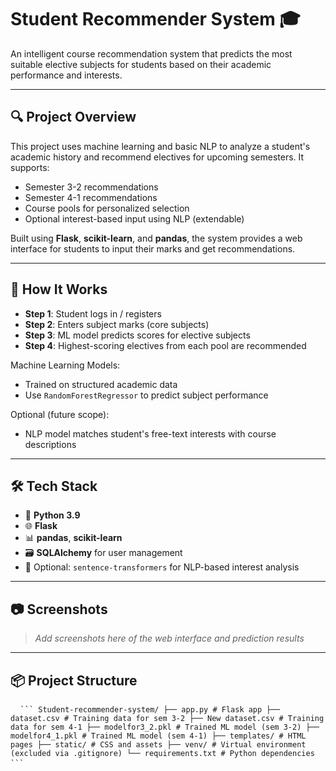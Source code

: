 # Student Recommender System 🎓

An intelligent course recommendation system that predicts the most suitable elective subjects for students based on their academic performance and interests.

---

## 🔍 Project Overview

This project uses machine learning and basic NLP to analyze a student's academic history and recommend electives for upcoming semesters. It supports:
- Semester 3-2 recommendations
- Semester 4-1 recommendations
- Course pools for personalized selection
- Optional interest-based input using NLP (extendable)

Built using **Flask**, **scikit-learn**, and **pandas**, the system provides a web interface for students to input their marks and get recommendations.

---

## 🚀 How It Works

- **Step 1**: Student logs in / registers
- **Step 2**: Enters subject marks (core subjects)
- **Step 3**: ML model predicts scores for elective subjects
- **Step 4**: Highest-scoring electives from each pool are recommended

Machine Learning Models:
- Trained on structured academic data
- Use `RandomForestRegressor` to predict subject performance

Optional (future scope):
- NLP model matches student's free-text interests with course descriptions

---

## 🛠️ Tech Stack

- 🧠 **Python 3.9**
- 🌐 **Flask**
- 📊 **pandas**, **scikit-learn**
- 🗃️ **SQLAlchemy** for user management
- 🧠 Optional: `sentence-transformers` for NLP-based interest analysis

---

## 📷 Screenshots

> _Add screenshots here of the web interface and prediction results_

---

## 📦 Project Structure

<pre> <code> ``` Student-recommender-system/ ├── app.py # Flask app ├── dataset.csv # Training data for sem 3-2 ├── New dataset.csv # Training data for sem 4-1 ├── modelfor3_2.pkl # Trained ML model (sem 3-2) ├── modelfor4_1.pkl # Trained ML model (sem 4-1) ├── templates/ # HTML pages ├── static/ # CSS and assets ├── venv/ # Virtual environment (excluded via .gitignore) └── requirements.txt # Python dependencies ``` </code> </pre>
